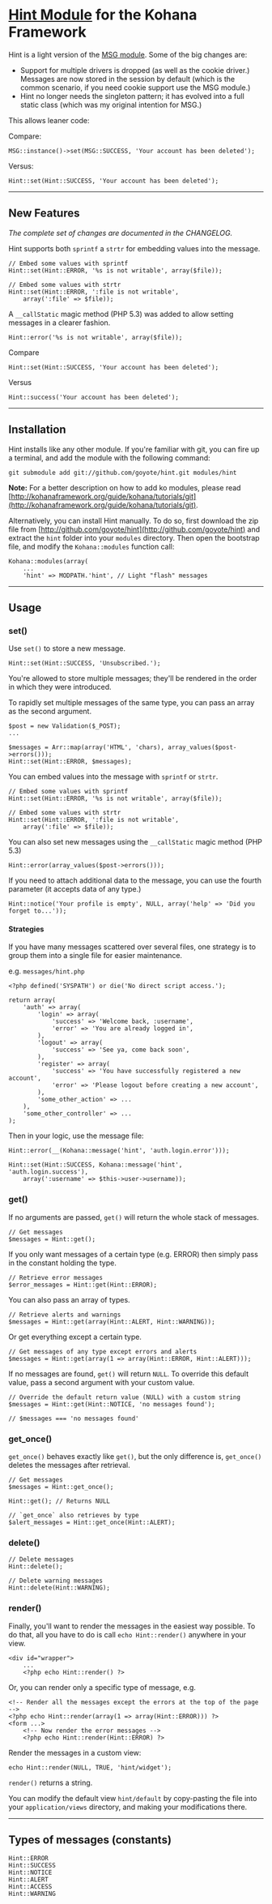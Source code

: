 # [Hint Module](https://github.com/goyote/hint) for the Kohana Framework

Hint is a light version of the [MSG module](https://github.com/goyote/msg). Some of the big changes are:

- Support for multiple drivers is dropped (as well as the cookie driver.) Messages are now stored in the session by default (which is the common scenario, if you need cookie support use the MSG module.)
- Hint no longer needs the singleton pattern; it has evolved into a full static class (which was my original intention for MSG.)

This allows leaner code:

Compare:

    MSG::instance()->set(MSG::SUCCESS, 'Your account has been deleted');

Versus:

    Hint::set(Hint::SUCCESS, 'Your account has been deleted');

---
## New Features

*The complete set of changes are documented in the CHANGELOG.*

Hint supports both `sprintf` a `strtr` for embedding values into the message.

    // Embed some values with sprintf
    Hint::set(Hint::ERROR, '%s is not writable', array($file));

    // Embed some values with strtr
    Hint::set(Hint::ERROR, ':file is not writable', 
        array(':file' => $file));

A `__callStatic` magic method (PHP 5.3) was added to allow setting messages in a clearer fashion.

    Hint::error('%s is not writable', array($file));

Compare

    Hint::set(Hint::SUCCESS, 'Your account has been deleted');

Versus

    Hint::success('Your account has been deleted');

---
## Installation

Hint installs like any other module. If you're familiar with git, you can fire up a terminal, and add the module with the following command:

    git submodule add git://github.com/goyote/hint.git modules/hint

**Note:** For a better description on how to add ko modules, please read [http://kohanaframework.org/guide/kohana/tutorials/git](http://kohanaframework.org/guide/kohana/tutorials/git).

Alternatively, you can install Hint manually. To do so, first download the zip file from [http://github.com/goyote/hint](http://github.com/goyote/hint) and extract the `hint` folder into your `modules` directory. Then open the bootstrap file, and modify the `Kohana::modules` function call:

    Kohana::modules(array(
        ...
        'hint' => MODPATH.'hint', // Light "flash" messages

---
## Usage

### set()

Use `set()` to store a new message.

    Hint::set(Hint::SUCCESS, 'Unsubscribed.');

You're allowed to store multiple messages; they'll be rendered in the order in which they were introduced.

To rapidly set multiple messages of the same type, you can pass an array as the second argument.

    $post = new Validation($_POST);
    ...
    
	$messages = Arr::map(array('HTML', 'chars), array_values($post->errors()));
    Hint::set(Hint::ERROR, $messages);

You can embed values into the message with `sprintf` or `strtr`.

    // Embed some values with sprintf
    Hint::set(Hint::ERROR, '%s is not writable', array($file));

    // Embed some values with strtr
    Hint::set(Hint::ERROR, ':file is not writable', 
        array(':file' => $file));

You can also set new messages using the `__callStatic` magic method (PHP 5.3)

    Hint::error(array_values($post->errors()));

If you need to attach additional data to the message, you can use the fourth parameter (it accepts data of any type.)

    Hint::notice('Your profile is empty', NULL, array('help' => 'Did you forget to...'));

#### Strategies

If you have many messages scattered over several files, one strategy is to group them into a single file for easier maintenance.

e.g. `messages/hint.php`

    <?php defined('SYSPATH') or die('No direct script access.');
    
    return array(
        'auth' => array(
            'login' => array(
                'success' => 'Welcome back, :username',
                'error' => 'You are already logged in',
            ),
            'logout' => array(
                'success' => 'See ya, come back soon',
            ),
            'register' => array(
                'success' => 'You have successfully registered a new account',
                'error' => 'Please logout before creating a new account',
            ),
            'some_other_action' => ...
        ),
        'some_other_controller' => ...
    );

Then in your logic, use the message file:

    Hint::error(__(Kohana::message('hint', 'auth.login.error')));
    
    Hint::set(Hint::SUCCESS, Kohana::message('hint', 'auth.login.success'),
		array(':username' => $this->user->username));

### get()

If no arguments are passed, `get()` will return the whole stack of messages.

    // Get messages
    $messages = Hint::get();

If you only want messages of a certain type (e.g. ERROR) then simply pass in the constant holding the type.

    // Retrieve error messages
    $error_messages = Hint::get(Hint::ERROR);

You can also pass an array of types.

    // Retrieve alerts and warnings
    $messages = Hint::get(array(Hint::ALERT, Hint::WARNING));

Or get everything except a certain type.

    // Get messages of any type except errors and alerts
    $messages = Hint::get(array(1 => array(Hint::ERROR, Hint::ALERT)));

If no messages are found, `get()` will return `NULL`. To override this default value, pass a second argument with your custom value.

    // Override the default return value (NULL) with a custom string
    $messages = Hint::get(Hint::NOTICE, 'no messages found');
    
    // $messages === 'no messages found'

### get_once()

`get_once()` behaves exactly like `get()`, but the only difference is, `get_once()` deletes the messages after retrieval.
    
    // Get messages
    $messages = Hint::get_once();
    
    Hint::get(); // Returns NULL
    
    // `get_once` also retrieves by type
    $alert_messages = Hint::get_once(Hint::ALERT);

### delete()

    // Delete messages
    Hint::delete();
    
    // Delete warning messages
    Hint::delete(Hint::WARNING);

### render()

Finally, you'll want to render the messages in the easiest way possible. To do that, all you have to do is call `echo Hint::render()` anywhere in your view.

    <div id="wrapper">
        ...
        <?php echo Hint::render() ?>

Or, you can render only a specific type of message, e.g.

    <!-- Render all the messages except the errors at the top of the page -->
    <?php echo Hint::render(array(1 => array(Hint::ERROR))) ?>
    <form ...>
        <!-- Now render the error messages -->
        <?php echo Hint::render(Hint::ERROR) ?>

Render the messages in a custom view:

    echo Hint::render(NULL, TRUE, 'hint/widget');

`render()` returns a string.

You can modify the default view `hint/default` by copy-pasting the file into your `application/views` directory, and making your modifications there.

---
## Types of messages (constants)

	Hint::ERROR
	Hint::SUCCESS
	Hint::NOTICE
	Hint::ALERT
	Hint::ACCESS
	Hint::WARNING
